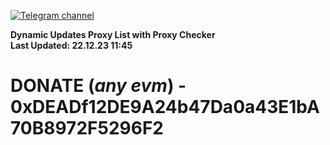 [![Telegram channel](https://img.shields.io/endpoint?url=https://runkit.io/damiankrawczyk/telegram-badge/branches/master?url=https://t.me/n4z4v0d)](https://t.me/n4z4v0d) 

**Dynamic Updates Proxy List with Proxy Checker**  
**Last Updated: 22.12.23 11:45**

# DONATE (_any evm_) - 0xDEADf12DE9A24b47Da0a43E1bA70B8972F5296F2

